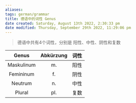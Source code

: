 ```yaml
---
aliases: 
tags: german/grammar
title: 德语中的词性 Genus
date created: Saturday, August 13th 2022, 2:30:33 pm
date modified: Thursday, September 29th 2022, 11:29:06 pm
---
```


>德语中共有4个词性，分别是 阳性、中性、阴性和复数


|   Genus    | Abkürzung | 词性 |
|:----------:|:---------:|:----:|
| Maskulinum |    m.     | 阳性 |
| Femininum  |    f.     | 阴性 |
|  Neutrum   |    n.     | 中性 |
|   Plural   |    pl.    | 复数 | 

